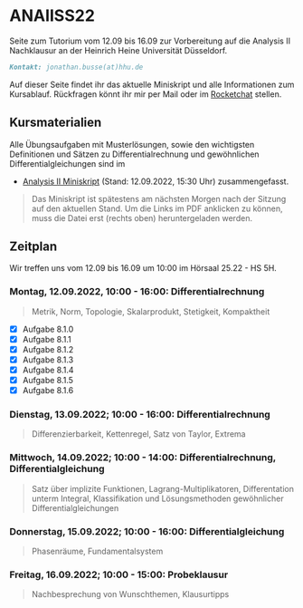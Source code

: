 # ANAIISS22
Seite zum Tutorium vom 12.09 bis 16.09 zur Vorbereitung auf die Analysis II Nachklausur an der Heinrich Heine Universität Düsseldorf.

```markdown
Kontakt: jonathan.busse(at)hhu.de
```

Auf dieser Seite findet ihr das aktuelle Miniskript und alle Informationen zum Kursablauf.
Rückfragen könnt ihr mir per Mail oder im [Rocketchat](https://rocketchat.hhu.de/invite/dxCi6C) stellen.

## Kursmaterialien
Alle Übungsaufgaben mit Musterlösungen, sowie den wichtigsten Definitionen und Sätzen zu Differentialrechnung und gewöhnlichen Differentialgleichungen sind im
- [Analysis II Miniskript](https://github.com/JoKaBus/ANAIISS22/blob/main/skript/AnalysisIIMiniskript.pdf) 
(Stand: 12.09.2022, 15:30 Uhr)
zusammengefasst.
> Das Miniskript ist spätestens am nächsten Morgen nach der Sitzung auf den aktuellen Stand.
> Um die Links im PDF anklicken zu können, muss die Datei erst (rechts oben) heruntergeladen werden.

## Zeitplan
Wir treffen uns vom 12.09 bis 16.09 um 10:00 im Hörsaal 25.22 - HS 5H.

### Montag, 12.09.2022, 10:00 - 16:00: Differentialrechnung
> Metrik, Norm, Topologie, Skalarprodukt, Stetigkeit, Kompaktheit

- [x] Aufgabe 8.1.0
- [x] Aufgabe 8.1.1
- [x] Aufgabe 8.1.2
- [x] Aufgabe 8.1.3
- [x] Aufgabe 8.1.4
- [x] Aufgabe 8.1.5
- [x] Aufgabe 8.1.6

### Dienstag, 13.09.2022; 10:00 - 16:00: Differentialrechnung
> Differenzierbarkeit, Kettenregel, Satz von Taylor, Extrema

### Mittwoch, 14.09.2022; 10:00 - 14:00: Differentialrechnung, Differentialgleichung
> Satz über implizite Funktionen, Lagrang-Multiplikatoren, Differentation unterm Integral, Klassifikation und Lösungsmethoden gewöhnlicher Differentialgleichungen

### Donnerstag, 15.09.2022; 10:00 - 16:00: Differentialgleichung
> Phasenräume, Fundamentalsystem

### Freitag, 16.09.2022; 10:00 - 15:00: Probeklausur
> Nachbesprechung von Wunschthemen, Klausurtipps
